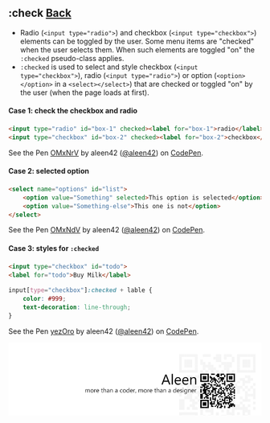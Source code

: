 ## :check [**Back**](./../pseudoClass.md)

- Radio (`<input type="radio">`) and checkbox (`<input type="checkbox">`) elements can be toggled by the user. Some menu items are "checked" when the user selects them. When such elements are toggled "on" the `:checked` pseudo-class applies.
- `:checked` is used to select and style checkbox (`<input type="checkbox">`), radio (`<input type="radio">`) or option (`<option></option>` in a `<select></select>`) that are checked or toggled "on" by the user (when the page loads at first).

#### Case 1: check the checkbox and radio

```html
<input type="radio" id="box-1" checked><label for="box-1">radio</label>
<input type="checkbox" id="box-2" checked><label for="box-2">checkbox</label>
```

<p data-height="266" data-theme-id="21735" data-slug-hash="OMxNrV" data-default-tab="result" data-user="aleen42" class='codepen'>See the Pen <a href='http://codepen.io/aleen42/pen/OMxNrV/'>OMxNrV</a> by aleen42 (<a href='http://codepen.io/aleen42'>@aleen42</a>) on <a href='http://codepen.io'>CodePen</a>.</p>
<script async src="//assets.codepen.io/assets/embed/ei.js"></script>

#### Case 2: selected option

```html
<select name="options" id="list">
    <option value="Something" selected>This option is selected</option>
    <option value="Something-else">This one is not</option>
</select>
```

<p data-height="266" data-theme-id="21735" data-slug-hash="OMxNdV" data-default-tab="result" data-user="aleen42" class='codepen'>See the Pen <a href='http://codepen.io/aleen42/pen/OMxNdV/'>OMxNdV</a> by aleen42 (<a href='http://codepen.io/aleen42'>@aleen42</a>) on <a href='http://codepen.io'>CodePen</a>.</p>
<script async src="//assets.codepen.io/assets/embed/ei.js"></script>

#### Case 3: styles for `:checked`

```html
<input type="checkbox" id="todo">
<label for="todo">Buy Milk</label>
```

```css
input[type="checkbox"]:checked + lable {
    color: #999;
    text-decoration: line-through;
}
```

<p data-height="266" data-theme-id="21735" data-slug-hash="yezOro" data-default-tab="result" data-user="aleen42" class='codepen'>See the Pen <a href='http://codepen.io/aleen42/pen/yezOro/'>yezOro</a> by aleen42 (<a href='http://codepen.io/aleen42'>@aleen42</a>) on <a href='http://codepen.io'>CodePen</a>.</p>
<script async src="//assets.codepen.io/assets/embed/ei.js"></script>

<a href="http://aleen42.github.io/" target="_blank" ><img src="./../../../pic/tail.gif"></a>